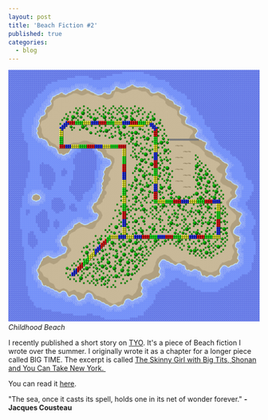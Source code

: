 ```yaml
---
layout: post
title: 'Beach Fiction #2'
published: true
categories:
  - blog
---
```


![](/media/childhood-beach.png) *Childhood Beach*

I recently published a short story on <a href="http://tyomag.com/">TYO</a>. It's a piece of Beach fiction I wrote over the summer. I originally wrote it as a chapter for a longer piece called BIG TIME. The excerpt is called <a href="http://tyomag.com/issue-01/excerpt-from-big-time/">The Skinny Girl with Big Tits, Shonan and You Can Take New York. </a>

You can read it <a href="http://tyomag.com/issue-01/excerpt-from-big-time/">here</a>.

"The sea, once it casts its spell, holds one in its net of wonder forever."
<strong>- Jacques Cousteau</strong>
